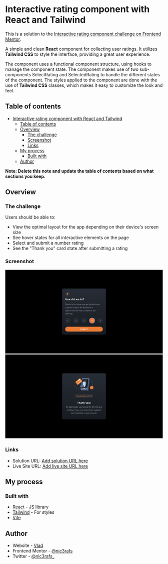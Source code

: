 # Interactive rating component with React and Tailwind

This is a solution to the [Interactive rating component challenge on Frontend Mentor](https://www.frontendmentor.io/challenges/interactive-rating-component-koxpeBUmI). 

A simple and clean **React** component for collecting user ratings. It utilizes **Tailwind CSS** to style the interface, providing a great user experience. 

The component uses a functional component structure, using hooks to manage the component state. The component makes use of two sub-components SelectRating and SelectedRating to handle the different states of the component. The styles applied to the component are done with the use of **Tailwind CSS** classes, which makes it easy to customize the look and feel.

## Table of contents

- [Interactive rating component with React and Tailwind](#interactive-rating-component-with-react-and-tailwind)
  - [Table of contents](#table-of-contents)
  - [Overview](#overview)
    - [The challenge](#the-challenge)
    - [Screenshot](#screenshot)
    - [Links](#links)
  - [My process](#my-process)
    - [Built with](#built-with)
  - [Author](#author)

**Note: Delete this note and update the table of contents based on what sections you keep.**

## Overview

### The challenge

Users should be able to:

- View the optimal layout for the app depending on their device's screen size
- See hover states for all interactive elements on the page
- Select and submit a number rating
- See the "Thank you" card state after submitting a rating

### Screenshot

![](./screenshots/screenshot.png)
![](./screenshots/screenshot2.png)

### Links

- Solution URL: [Add solution URL here](https://your-solution-url.com)
- Live Site URL: [Add live site URL here](https://your-live-site-url.com)

## My process

### Built with

- [React](https://reactjs.org/) - JS library
- [Tailwind](https://tailwindcss.com/) - For styles
- [Vite](https://vitejs.dev/)


## Author

- Website - [Vlad](https://github.com/nic3rafs)
- Frontend Mentor - [@nic3rafs](https://www.frontendmentor.io/profile/nic3rafs)
- Twitter - [@nic3rafs_](https://www.twitter.com/nic3rafs_)
